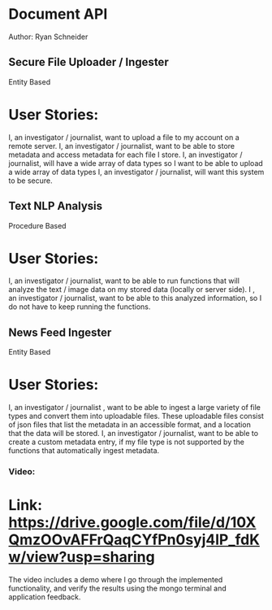 # Document API
Author: Ryan Schneider

## Secure File Uploader / Ingester
Entity Based
# User Stories:
I, an investigator / journalist, want to upload a file to my account on a remote server.
I, an investigator / journalist, want to be able to store metadata and access metadata for each file I store.
I, an investigator / journalist, will have a wide array of data types so I want to be able to upload a wide array of data types
I, an investigator / journalist, will want this system to be secure.
## Text NLP Analysis
Procedure Based
# User Stories:
I, an investigator / journalist, want to be able to run functions that will analyze the text / image data on my stored data (locally or server side).
I , an investigator / journalist, want to be able to this analyzed information, so I do not have to keep running the functions.
## News Feed Ingester
Entity Based
# User Stories:
I, an investigator / journalist , want to be able to ingest a large variety of file types and convert them into uploadable files. These uploadable files consist of json files that list the metadata in an accessible format, and a location that the data will be stored.
I, an investigator / journalist, want to be able to create a custom metadata entry, if my file type is not supported by the functions that automatically ingest metadata.



### Video:
# Link: https://drive.google.com/file/d/10XQmzOOvAFFrQaqCYfPn0syj4lP_fdKw/view?usp=sharing
The video includes a demo where I go through the implemented functionality, and verify the results using the mongo terminal and application feedback.
